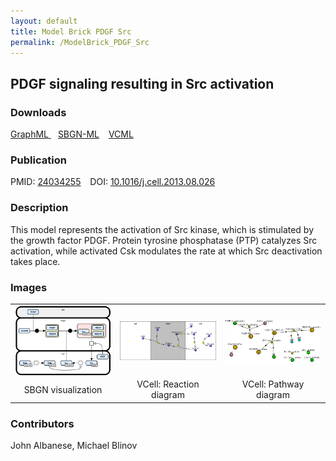 ```yaml
---
layout: default
title: Model Brick PDGF Src
permalink: /ModelBrick_PDGF_Src
---
```




## PDGF signaling resulting in Src activation
### Downloads

 <a href="/modelbricks/PDGF graphML.graphml">GraphML </a> &ensp;
 <a href="/modelbricks/PDGF SBGN-ML.sbgn">SBGN-ML</a> &ensp;
 <a href="/modelbricks/PDGF ModelBrick.vcml">VCML </a>  

### Publication

PMID:  [24034255](https://www.ncbi.nlm.nih.gov/pubmed/24034255) &ensp; DOI: [10.1016/j.cell.2013.08.026](https://doi.org/10.1016/j.cell.2013.08.026)

### Description

This model represents the activation of Src kinase, which is stimulated by the growth factor PDGF. Protein tyrosine phosphatase (PTP) catalyzes Src activation, while activated Csk modulates the rate at which Src deactivation takes place.

### Images
 
 <table width="100%">
 <tr>
  <td width="33%"><a href="https://modelbricks.github.io/images/modelbricks/PDGF_ModelBrick_SBGN.PNG"><img align="center" alt="centeredimage" src="/images/modelbricks/PDGF_ModelBrick_SBGN.PNG"/></a></td>
  <td width="33%"><a href="https://modelbricks.github.io/images/modelbricks/PDGF_ModelBrick_ReactionDiagram.PNG"><img align="center" alt="centeredimage" src="/images/modelbricks/PDGF_ModelBrick_ReactionDiagram.PNG"/></a></td>
  <td width="33%"><a href="https://modelbricks.github.io/images/modelbricks/PDGF_ModelBrick_PathwayDiagram.PNG"><img align="center" alt="centeredimage" src="/images/modelbricks/PDGF_ModelBrick_PathwayDiagram.PNG"/></a></td>
 </tr>
  <tr>
  <td align="center"> SBGN visualization </td>
  <td align="center"> VCell: Reaction diagram</td>
  <td align="center"> VCell: Pathway diagram</td>
 </tr>
 </table>


### Contributors
John Albanese, Michael Blinov
